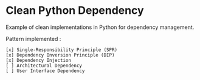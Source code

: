 # Clean Python Dependency

Example of clean implementations in Python for dependency management.

Pattern implemented :

    [x] Single-Responsibility Principle (SPR)
    [x] Dependency Inversion Principle (DIP)
    [x] Dependency Injection
    [ ] Architectural Dependency
    [ ] User Interface Dependency

